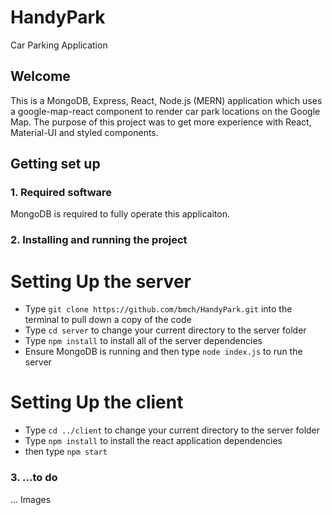 # HandyPark

Car Parking Application

## Welcome

This is a MongoDB, Express, React, Node.js (MERN) application which uses a google-map-react component to render car park locations on the Google Map.
The purpose of this project was to get more experience with React, Material-UI and styled components.

## Getting set up

### 1. Required software

MongoDB is required to fully operate this applicaiton.

### 2. Installing and running the project

# Setting Up the server

- Type `git clone https://github.com/bmch/HandyPark.git` into the terminal to pull down a copy of the code
- Type `cd server` to change your current directory to the server folder
- Type `npm install` to install all of the server dependencies
- Ensure MongoDB is running and then type `node index.js` to run the server

# Setting Up the client

- Type `cd ../client` to change your current directory to the server folder
- Type `npm install` to install the react application dependencies
- then type `npm start`

### 3. ...to do

... Images
